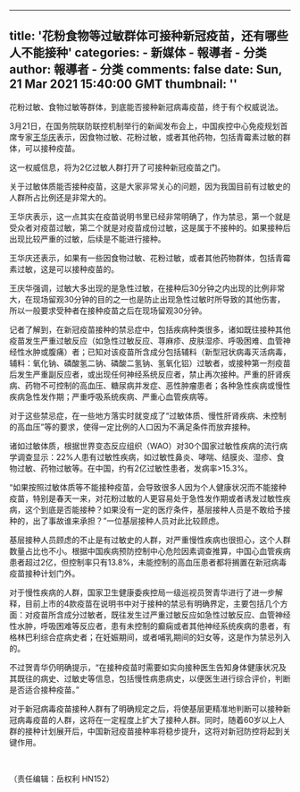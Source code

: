 
---
title: '花粉食物等过敏群体可接种新冠疫苗，还有哪些人不能接种'
categories: 
    - 新媒体
    - 報導者 - 分类
author: 報導者 - 分类
comments: false
date: Sun, 21 Mar 2021 15:40:00 GMT
thumbnail: ''
---

<div>   
<p>花粉过敏、食物过敏等群体，到底能否接种新冠病毒疫苗，终于有个权威说法。</p>
<p>3月21日，在国务院联防联控机制举行的新闻发布会上，中国疾控中心免疫规划首席专家<a href="http://renwu.hexun.com/figure_2994.shtml" target="_blank">王华庆</a>表示，因食物过敏、花粉过敏，或者其他药物，包括青霉素过敏的群体，可以接种疫苗。</p>
<p>这一权威信息，将为2亿过敏人群打开了可接种新冠疫苗之门。</p>
<p>关于过敏体质能否接种疫苗，这是大家非常关心的问题，因为我国目前有过敏史的人群所占比例还是非常大的。</p>
<p>王华庆表示，这一点其实在疫苗说明书里已经非常明确了，作为禁忌，第一个就是受众者对疫苗过敏，第二个就是对疫苗成份过敏，这是属于不接种的。如果接种后出现比较严重的过敏，后续是不能进行接种。</p>
<p>王华庆还表示，如果有一些因食物过敏、花粉过敏，或者其他药物群体，包括青霉素过敏，这是可以接种疫苗的。</p>
<p>王庆华强调，过敏大多出现的是急性过敏，在接种后30分钟之内出现的比例非常大，在现场留观30分钟的目的之一也是防止出现急性过敏时所导致的其他伤害，所以一般要求受种者在接种疫苗之后在现场留观30分钟。</p>
<p>记者了解到，在新冠疫苗接种的禁忌症中，包括疾病种类很多，诸如既往接种其他疫苗发生严重过敏反应（如急性过敏反应、荨麻疹、皮肤湿疹、呼吸困难、血管神经性水肿或腹痛）者；已知对该疫苗所含成分包括辅料（新型冠状病毒灭活病毒，辅料：氧化钠、磷酸氢二钠、磷酸二氢钠、氢氧化铝）过敏者，或接种第一剂疫苗后发生严重副反应者，或出现任何神经系统反应者，禁止再次接种。严重的肝肾疾病、药物不可控制的高血压、糖尿病并发症、恶性肿瘤患者；各种急性疾病或慢性疾病急性发作期；严重呼吸系统疾病、严重心血管疾病等。</p>
<p>对于这些禁忌症，在一些地方落实时就变成了“过敏体质、慢性肝肾疾病、未控制的高血压”等的要求，使得一定比例的人口因为不满足条件而放弃接种。</p>
<p>诸如过敏体质，根据世界变态反应组织（WAO）对30个国家过敏性疾病的流行病学调查显示：22%人患有过敏性疾病，如过敏性鼻炎、哮喘、结膜炎、湿疹、食物过敏、药物过敏等。在中国，约有2亿过敏性患者，发病率>15.3%。</p>
<p>“如果按照过敏体质等不能接种疫苗，会导致很多人因为个人健康状况而不能接种疫苗，特别是春天一来，对花粉过敏的人更容易处于急性发作期或者诱发过敏性疾病，这个到底是否能接种？如果没有一定的医疗条件，基层接种人员是不敢给予接种的，出了事故谁来承担？”一位基层接种人员对此比较顾虑。</p>
<p>基层接种人员顾虑的不止是有过敏史的人群，对严重慢性疾病也很担心，这个人群数量占比也不小。根据中国疾病预防控制中心危险因素调查推算，中国心血管疾病患者超过2亿，但控制率只有13.8%，未能控制的高血压患者都将搁置在新冠病毒疫苗接种计划门外。</p>
<p>对于慢性疾病的人群，国家卫生健康委疾控局一级巡视员贺青华进行了进一步解释，目前上市的4款疫苗在说明书中对于接种的禁忌有明确界定，主要包括几个方面：对疫苗所含成分过敏者，既往发生过严重过敏反应如急性过敏反应、血管神经性水肿，呼吸困难等反应者，患有未控制的癫痫或者其他神经系统疾病的患者，有格林巴利综合症病史者；在妊娠期间，或者哺乳期间的妇女等，这是作为禁忌列入的。</p>
<p>不过贺青华仍明确提示，“在接种疫苗时需要如实向接种医生告知身体健康状况及其既往的病史、过敏史等信息，包括慢性病患病史，以便医生进行综合评价，判断是否适合接种疫苗。”</p>
<p>对于新冠病毒疫苗接种人群有了明确规定之后，将使基层更精准地判断可以接种新冠病毒疫苗的人群，这将在一定程度上扩大了接种人群。同时，随着60岁以上人群的接种计划展开后，中国新冠疫苗接种率将稳步提升，这将对新冠防控将起到关键作用。</p>
<p>    </p>
<div>（责任编辑：岳权利 HN152）</div>
<div class="clear"></div>
  
</div>
            